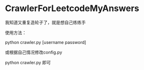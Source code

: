 # CrawlerForLeetcodeMyAnswers
我知道又重复造轮子了，就是想自己练练手

使用方法：

python crawler.py [username password]

或根据自己情况修改config.py

python crawler.py 即可